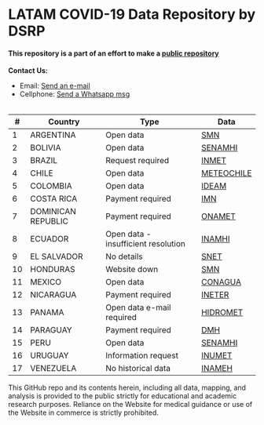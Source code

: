 # LATAM COVID-19 Data Repository by DSRP

#### This repository is a part of an effort to make a [public repository ](https://www.notion.so/covid19dsrp/Per-Covid19-20068e871337453f93172b7b52e83261)

<b>Contact Us: </b><br>

- Email: [Send an e-mail](pablo.diazv@pucp.edu.pe)
- Cellphone: [Send a Whatsapp msg](https://api.whatsapp.com/send?phone=51938438089&text=Hi,%20I%27m%20comming%20from%20Github)
  <br><br>

| #   | Country            | Type                                | Data                                                                                                                                                                                                                                                                                                                                                                  |
| --- | ------------------ | ----------------------------------- | --------------------------------------------------------------------------------------------------------------------------------------------------------------------------------------------------------------------------------------------------------------------------------------------------------------------------------------------------------------------- |
| 1   | ARGENTINA          | Open data                           | [SMN](https://www.smn.gob.ar/)                                                                                                                                                                                                                                                                                                                                        |
| 2   | BOLIVIA            | Open data                           | [SENAMHI](http://senamhi.gob.bo/boletines)                                                                                                                                                                                                                                                                                                                            |
| 3   | BRAZIL             | Request required                    | [INMET](http://www.inmet.gov.br/portal/index.php?r=bdmep/bdmep)                                                                                                                                                                                                                                                                                                       |
| 4   | CHILE              | Open data                           | [METEOCHILE](https://climatologia.meteochile.gob.cl/application/informacion/buscadorDeEstaciones/)                                                                                                                                                                                                                                                                    |
| 5   | COLOMBIA           | Open data                           | [IDEAM](http://dhime.ideam.gov.co/atencionciudadano/)                                                                                                                                                                                                                                                                                                                 |
| 6   | COSTA RICA         | Payment required                    | [IMN](https://www.imn.ac.cr/web/imn/solicitud-de-servicios?p_auth=svB5D9uS&p_p_id=PortalIMNFormularioServicios_WAR_PortalIMNFormularioServiciosportlet&p_p_lifecycle=1&p_p_state=normal&p_p_mode=view&p_p_col_id=column-3&p_p_col_count=1&_PortalIMNFormularioServicios_WAR_PortalIMNFormularioServiciosportlet__facesViewIdRender=%2Fviews%2FpagEnvioServicio.xhtml) |
| 7   | DOMINICAN REPUBLIC | Payment required                    | [ONAMET](http://onamet.gob.do/index.php/servicios-m/item/262-datos-climatologicos)                                                                                                                                                                                                                                                                                    |
| 8   | ECUADOR            | Open data - insufficient resolution | [INAMHI](http://186.42.174.236/InamhiEmas/#)                                                                                                                                                                                                                                                                                                                          |
| 9   | EL SALVADOR        | No details                          | [SNET](http://www.snet.gob.sv/)                                                                                                                                                                                                                                                                                                                                       |
| 10  | HONDURAS           | Website down                        | [SMN](http://www.smn.gob.hn/web)                                                                                                                                                                                                                                                                                                                                      |
| 11  | MEXICO             | Open data                           | [CONAGUA](https://datos.gob.mx/busca/organization/conagua)                                                                                                                                                                                                                                                                                                            |
| 12  | NICARAGUA          | Payment required                    | [INETER](https://servmet.ineter.gob.ni//Meteorologia/CatalogosyProductos.php)                                                                                                                                                                                                                                                                                         |
| 13  | PANAMA             | Open data e-mail required           | [HIDROMET](http://www.hidromet.com.pa/open_data.php)                                                                                                                                                                                                                                                                                                                  |
| 14  | PARAGUAY           | Payment required                    | [DMH](https://www.meteorologia.gov.py/servicio-publico/)                                                                                                                                                                                                                                                                                                              |
| 15  | PERU               | Open data                           | [SENAMHI](https://senamhi.gob.pe/?&p=descarga-datos-hidrometeorologicos)                                                                                                                                                                                                                                                                                              |
| 16  | URUGUAY            | Information request                 | [INUMET](https://www.inumet.gub.uy/institucional/transparencia/solicitud-informacion-meteorologica)                                                                                                                                                                                                                                                                   |
| 17  | VENEZUELA          | No historical data                  | [INAMEH](http://www.inameh.gob.ve/web/)                                                                                                                                                                                                                                                                                                                               |

This GitHub repo and its contents herein, including all data, mapping, and analysis is provided to the public strictly for educational and academic research purposes. Reliance on the Website for medical guidance or use of the Website in commerce is strictly prohibited.
